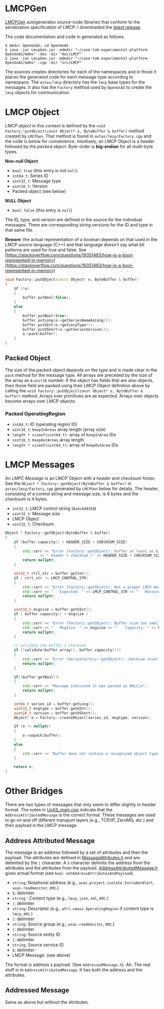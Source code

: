 # LMCPGen

[LMCPGen](https://github.com/afrl-rq/LmcpGen) autogenerates source-code libraries that conform to the serialization specification of LMCP. I downloaded the [latest release](https://github.com/afrl-rq/LmcpGen/releases).

The code documentation and code in generated as follows.

```
$ mkdir OpenUxAS; cd OpenUxAS
$ java -jar LmcpGen.jar -mdmdir "~/case-ta6-experimental-platform-OpenUxAS/mdms" -doc -dir "doc/LMCP"
$ java -jar LmcpGen.jar -mdmdir "~/case-ta6-experimental-platform-OpenUxAS/mdms" -cpp -dir "src/LMCP"
```

The sources creates directories for each of the namespaces and in those it places the generated code for each message type according to namespace. The `avtas/lmcp` directory has the `lmcp` base types for the messages. It also has the `Factory` method used by `OpenUxAS` to create the `lmcp` objects for communication.

# LMCP Object

*LMCP object* in this context is defined by the  `void Factory::putObject(const Object* o, ByteBuffer & buffer)` method created by `LMCPGen`. That method is found in `avtas/lmcp/Factory.cpp` and the code is below for convenience. Intuitively, an LMCP Object is a header followed by the *packed object*. Byte-order is **big-endian** for all multi-byte types.

**Non-null Object**

  * `bool`: `true` (this entry is not `null`)
  * `int64_t`: Series ID
  * `uint32_t`: Message type
  * `uint16_t`: Version
  *  Packed object (see below)
 
**NULL Object**

  * `bool`: `false` (this entry is `null`)

The ID, type, and version are defined in the source for the individual messages. There are corresponding string versions for the ID and type in that same file. 

**Beware**: the actual representation of a boolean depends on that used in the LMCP source language (C++) and that language doesn't say what bit patterns are used for true and false. See [https://stackoverflow.com/questions/19351483/how-is-a-bool-represented-in-memory](https://stackoverflow.com/questions/19351483/how-is-a-bool-represented-in-memory)

```c++
void Factory::putObject(const Object* o, ByteBuffer & buffer)
{
    if (!o)
    {
        buffer.putBool(false);
    }
    else
    {
        buffer.putBool(true);
        buffer.putLong(o->getSeriesNameAsLong());
        buffer.putUInt(o->getLmcpType());
        buffer.putUShort(o->getSeriesVersion());
        o->pack(buffer);
    }
}
```

## Packed Object

The size of the packed object depends on the type and is made clear in the `pack` method for the message type. All arrays are preceded by the size of the array as a `unit16` number. If the object has fields that are also objects, then those field are packed using their LMCP Object definition above by calling the `void Factory::putObject(const Object* o, ByteBuffer & buffer)` method. Arrays over primitives are as expected. Arrays over objects become arrays over LMCP objects.

### Packed OperatingRegion

  * `int64_t`: ID (operating region ID)
  * `uint16_t`: `KeepInAreas` array length (array size)
  * `length * sizeof(uint64_t)`: array of `KeepInArea` IDs
  * `uint16_t`: `KeepOutAreas` array length
  * `length * sizeof(uint64_t)`: array of `KeepOutArea` IDs

# LMCP Messages

An *LMPC Message* is an LMCP Object with a *header* and *checksum* footer. See the `Object * Factory::getObject(ByteBuffer & buffer)` in `avtas/lmcp/Factory.cpp` generated by `LMCPGen` below for details.  The header, consisting of a control string and message size, is 8 bytes and the checksum is 4 bytes.

  * `int32_t`: LMCP control string (`0x4c4d4350`)
  * `uint32_t`: Message size
  * LMCP Object
  * `uint32_t`: Checksum

```cpp
Object * Factory::getObject(ByteBuffer & buffer)
{
    if (buffer.capacity() < HEADER_SIZE + CHECKSUM_SIZE)
    {
        std::cerr << "Error (Factory::getObject): buffer at least as big as"
                << " header + checksum (" << HEADER_SIZE + CHECKSUM_SIZE << ").\n";
        return nullptr;
    }

    int32_t ctrl_str = buffer.getInt();
    if ( ctrl_str != LMCP_CONTROL_STR)
    {
        std::cerr << "Error (Factory::getObject): Not a proper LMCP message.";
        std::cerr << "   Expected: " << LMCP_CONTROL_STR << "   Received: " << ctrl_str << std::endl;
        return nullptr;
    }

    uint32_t msgsize = buffer.getUInt();
    if ( buffer.capacity() < msgsize )
    {
        std::cerr << "Error (Factory::getObject): Buffer size too small for packed object.";
        std::cerr << "   MsgSize: " << msgsize << "    Capacity: " << buffer.capacity() << std::endl;
        return nullptr;
    }

    // validate the buffer's checksum
    if (!validate(buffer.array(), buffer.capacity()))
    {
        std::cerr << "Error (SeriesFactory::getObject): checksum invalid.\n";
        return nullptr;
    }

    if(!buffer.getBool())
    {
        std::cerr << "Message indicated it was packed as NULL\n";
        return nullptr;
    }

    int64_t series_id = buffer.getLong();
    uint32_t msgtype = buffer.getUInt();
    uint16_t version = buffer.getUShort();
    Object* o = Factory::createObject(series_id, msgtype, version);

    if (o != nullptr)
    {
        o->unpack(buffer);
    }
    else
    {
        std::cerr << "Buffer does not contain a recognized object type. \n";
    }

    return o;
}
```

# Other Bridges

There are two types of messages that only seem to differ slightly in header format. The notes in [UxAS_main.cpp](https://github.com/loonwerks/case-ta6-experimental-platform-OpenUxAS/blob/develop-case-ta6/src/UxAS_Main.cpp) indicate that the `AddressAttributedMessage` is the correct format. These messages are used to go on and off different transport layers (e.g., TCP/IP, ZeroMQ, etc.) and their payload is the LMCP message.

## Address Attributed Message

The message is an address followed by a set of attributes and then the payload. The attributes are defined in [MessageAttributes.h](https://github.com/loonwerks/case-ta6-experimental-platform-OpenUxAS/blob/develop-case-ta6/src/Communications/MessageAttributes.h) and are delimited by the `|` character. A `$` character delimits the address from the attributes and the attributes from the payload. [AddressAttributedMessage.h](https://github.com/loonwerks/case-ta6-experimental-platform-OpenUxAS/blob/develop-case-ta6/src/Communications/AddressedAttributedMessage.h) gives actual format (see `bool setAddressAttributesAndPayload`).


  * `string`: Notational address (e.g., `uxas.project.isolate.IntruderAlert`, `uxas.roadmonitor`, etc.)
  * `$`: delimiter
  * `string` : Content type (e.g., `lmcp`, `json`, `xml`, etc.)
  * `|`: delimiter
  * `string`: Descriptor (e.g., `afrl.cmasi.OperatingRegion` if content type is `lmcp`, etc.)
  * `|`: delimiter
  * `string`: Source group (e.g., `uxas.roadmonitor`, etc.)
  * `|`: delimiter
  * `string`: Source entity ID
  * `|`: delimiter
  * `string`: Source service ID
  * `$`: delimiter
  * LMCP Message: (see above)

The format is address `$` payload. (See `AddressedMessage.h`). Ah. The real stuff is in `AddressAttributedMessage`. It has both the address and the attributes.

## Addressed Message

Same as above but without the attributes.
